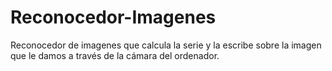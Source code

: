 # Reconocedor-Imagenes
Reconocedor de imagenes que calcula la serie y la escribe sobre la imagen que le damos a través de la cámara del ordenador.
